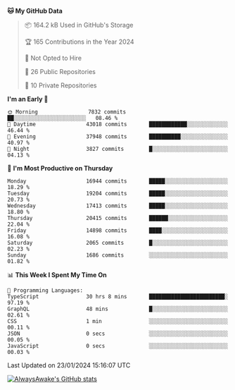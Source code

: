 <!--START_SECTION:waka-->
**🐱 My GitHub Data** 

> 📦 164.2 kB Used in GitHub's Storage 
 > 
> 🏆 165 Contributions in the Year 2024
 > 
> 🚫 Not Opted to Hire
 > 
> 📜 26 Public Repositories 
 > 
> 🔑 10 Private Repositories 
 > 
**I'm an Early 🐤** 

```text
🌞 Morning                7832 commits        ██░░░░░░░░░░░░░░░░░░░░░░░   08.46 % 
🌆 Daytime                43018 commits       ████████████░░░░░░░░░░░░░   46.44 % 
🌃 Evening                37948 commits       ██████████░░░░░░░░░░░░░░░   40.97 % 
🌙 Night                  3827 commits        █░░░░░░░░░░░░░░░░░░░░░░░░   04.13 % 
```
📅 **I'm Most Productive on Thursday** 

```text
Monday                   16944 commits       █████░░░░░░░░░░░░░░░░░░░░   18.29 % 
Tuesday                  19204 commits       █████░░░░░░░░░░░░░░░░░░░░   20.73 % 
Wednesday                17413 commits       █████░░░░░░░░░░░░░░░░░░░░   18.80 % 
Thursday                 20415 commits       ██████░░░░░░░░░░░░░░░░░░░   22.04 % 
Friday                   14898 commits       ████░░░░░░░░░░░░░░░░░░░░░   16.08 % 
Saturday                 2065 commits        █░░░░░░░░░░░░░░░░░░░░░░░░   02.23 % 
Sunday                   1686 commits        ░░░░░░░░░░░░░░░░░░░░░░░░░   01.82 % 
```


📊 **This Week I Spent My Time On** 

```text
💬 Programming Languages: 
TypeScript               30 hrs 8 mins       ████████████████████████░   97.19 % 
GraphQL                  48 mins             █░░░░░░░░░░░░░░░░░░░░░░░░   02.61 % 
CSS                      1 min               ░░░░░░░░░░░░░░░░░░░░░░░░░   00.11 % 
JSON                     0 secs              ░░░░░░░░░░░░░░░░░░░░░░░░░   00.05 % 
JavaScript               0 secs              ░░░░░░░░░░░░░░░░░░░░░░░░░   00.03 % 
```


 Last Updated on 23/01/2024 15:16:07 UTC
<!--END_SECTION:waka-->

[![AlwaysAwake's GitHub stats](https://github-readme-stats.vercel.app/api?username=AlwaysAwake&show_icons=true&theme=github_dark&count_private=true)](https://github.com/AlwaysAwake/AlwaysAwake)
